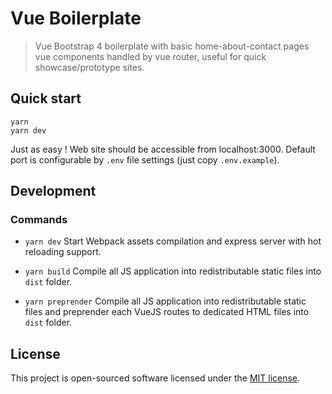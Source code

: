 # Vue Boilerplate

> Vue Bootstrap 4 boilerplate with basic home-about-contact pages vue components handled by vue router, useful for quick showcase/prototype sites.

## Quick start

```shell
yarn
yarn dev
```

Just as easy !
Web site should be accessible from localhost:3000.
Default port is configurable by `.env` file settings (just copy `.env.example`).

## Development

### Commands

* `yarn dev`
Start Webpack assets compilation and express server with hot reloading support.

* `yarn build`
Compile all JS application into redistributable static files into `dist` folder.

* `yarn preprender`
Compile all JS application into redistributable static files and preprender each VueJS routes to dedicated HTML files into `dist` folder.

## License

This project is open-sourced software licensed under the [MIT license](https://adr1enbe4udou1n.mit-license.org).
